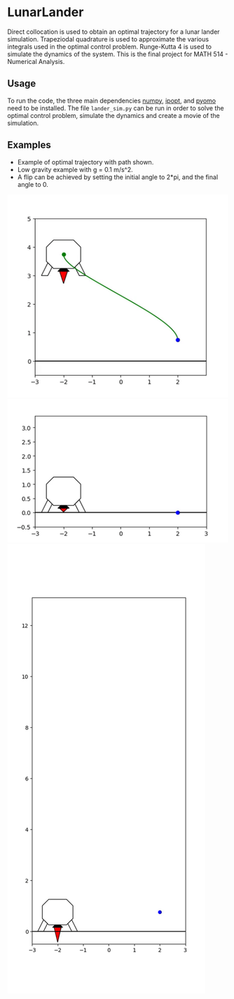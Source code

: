 # LunarLander
Direct collocation is used to obtain an optimal trajectory for a lunar lander simulation. Trapeziodal quadrature is used to approximate the various integrals used in the optimal control problem. Runge-Kutta 4 is used to simulate the dynamics of the system. This is the final project for MATH 514 - Numerical Analysis.

## Usage
To run the code, the three main dependencies [numpy](https://numpy.org/), [ipopt](https://coin-or.github.io/Ipopt/), and [pyomo](http://www.pyomo.org/) need to be installed. The file `lander_sim.py` can be run in order to solve the optimal control problem, simulate the dynamics and create a movie of the simulation.

## Examples
- Example of optimal trajectory with path shown.
- Low gravity example with g = 0.1 m/s^2.
- A flip can be achieved by setting the initial angle to 2\*pi, and the final angle to 0.

![](movies/gifs/show_traj.gif)
![](movies/gifs/low_grav.gif)
![](movies/gifs/flip.gif)
